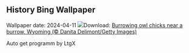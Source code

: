 ## History Bing Wallpaper
Wallpaper date: 2024-04-11
![](https://www.bing.com/th?id=OHR.OwlSiblings_EN-US2594321387_UHD.jpg&w=1000)Download: [Burrowing owl chicks near a burrow, Wyoming (© Danita Delimont/Getty Images)](https://www.bing.com/th?id=OHR.OwlSiblings_EN-US2594321387_UHD.jpg)

Auto get programm by LtgX
